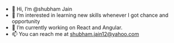 - 👋 Hi, I’m @shubham Jain
- 👀 I’m interested in learning new skills whenever I got chance and opportunity
- 🌱 I’m currently working on React and Angular. 
- 📫 You can reach me at shubham.jain12@yahoo.com

